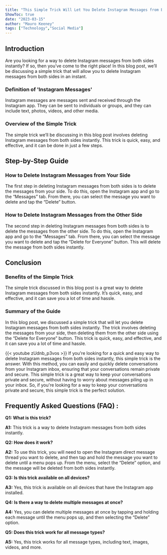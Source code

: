 ```yaml
---
title: "This Simple Trick Will Let You Delete Instagram Messages from Both Sides Instantly!"
ShowToc: true 
date: "2023-03-15"
author: "Mauro Keeney" 
tags: ["Technology","Social Media"]
---
```

## Introduction

Are you looking for a way to delete Instagram messages from both sides instantly? If so, then you’ve come to the right place! In this blog post, we’ll be discussing a simple trick that will allow you to delete Instagram messages from both sides in an instant.

### Definition of 'Instagram Messages'

Instagram messages are messages sent and received through the Instagram app. They can be sent to individuals or groups, and they can include text, photos, videos, and other media.

### Overview of the Simple Trick

The simple trick we’ll be discussing in this blog post involves deleting Instagram messages from both sides instantly. This trick is quick, easy, and effective, and it can be done in just a few steps.

## Step-by-Step Guide

### How to Delete Instagram Messages from Your Side

The first step in deleting Instagram messages from both sides is to delete the messages from your side. To do this, open the Instagram app and go to the “Messages” tab. From there, you can select the message you want to delete and tap the “Delete” button.

### How to Delete Instagram Messages from the Other Side

The second step in deleting Instagram messages from both sides is to delete the messages from the other side. To do this, open the Instagram app and go to the “Messages” tab. From there, you can select the message you want to delete and tap the “Delete for Everyone” button. This will delete the message from both sides instantly.

## Conclusion

### Benefits of the Simple Trick

The simple trick discussed in this blog post is a great way to delete Instagram messages from both sides instantly. It’s quick, easy, and effective, and it can save you a lot of time and hassle.

### Summary of the Guide

In this blog post, we discussed a simple trick that will let you delete Instagram messages from both sides instantly. The trick involves deleting the messages from your side, then deleting them from the other side using the “Delete for Everyone” button. This trick is quick, easy, and effective, and it can save you a lot of time and hassle.

{{< youtube zUdnb_p3vos >}} 
If you're looking for a quick and easy way to delete Instagram messages from both sides instantly, this simple trick is the answer. With this method, you can easily and quickly delete conversations from your Instagram inbox, ensuring that your conversations remain private and secure. This simple trick is a great way to keep your conversations private and secure, without having to worry about messages piling up in your inbox. So, if you're looking for a way to keep your conversations private and secure, this simple trick is the perfect solution.

## Frequently Asked Questions (FAQ) :
**Q1: What is this trick?**

**A1:** This trick is a way to delete Instagram messages from both sides instantly. 

**Q2: How does it work?**

**A2:** To use this trick, you will need to open the Instagram direct message thread you want to delete, and then tap and hold the message you want to delete until a menu pops up. From the menu, select the “Delete” option, and the message will be deleted from both sides instantly. 

**Q3: Is this trick available on all devices?**

**A3:** Yes, this trick is available on all devices that have the Instagram app installed. 

**Q4: Is there a way to delete multiple messages at once?**

**A4:** Yes, you can delete multiple messages at once by tapping and holding each message until the menu pops up, and then selecting the “Delete” option. 

**Q5: Does this trick work for all message types?**

**A5:** Yes, this trick works for all message types, including text, images, videos, and more.


